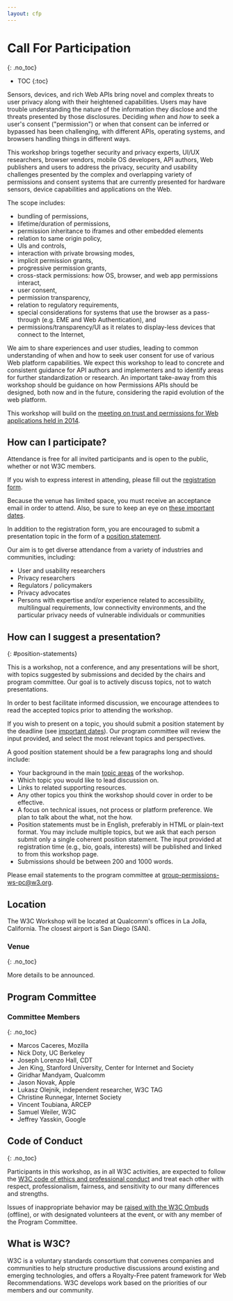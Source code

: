 ```yaml
---
layout: cfp
---
```


# Call For Participation
{: .no_toc}

* TOC
{:toc}

Sensors, devices, and rich Web APIs bring novel and complex threats to user privacy along with their heightened capabilities. Users may have trouble understanding the nature of the information they disclose and the threats presented by those disclosures.  Deciding *when* and *how* to seek a user's consent ("permission") or when that consent can be inferred or bypassed has been challenging, with different APIs, operating systems, and browsers handling things in different ways.

This workshop brings together security and privacy experts, UI/UX researchers, browser vendors, mobile OS developers, API authors, Web publishers and users to address the privacy, security and usability challenges presented by the complex and overlapping variety of permissions and consent systems that are currently presented for hardware sensors, device capabilities and applications on the Web.

The scope includes:

* bundling of permissions,
* lifetime/duration of permissions,
* permission inheritance to iframes and other embedded elements
* relation to same origin policy,
* UIs and controls,
* interaction with private browsing modes,
* implicit permission grants,
* progressive permission grants,
* cross-stack permissions: how OS, browser, and web app permissions interact,
* user consent,
* permission transparency,
* relation to regulatory requirements,
* special considerations for systems that use the browser as a pass-through (e.g. EME and Web Authentication), and
* permissions/transparency/UI as it relates to display-less devices that connect to the Internet,

We aim to share experiences and user studies, leading to common understanding of when and how to seek user consent for use of various Web platform capabilities. We expect this workshop to lead to concrete and consistent guidance for API authors and implementers and to identify areas for further standardization or research. An important take-away from this workshop should be guidance on how Permissions APIs should be designed, both now and in the future, considering the rapid evolution of the web platform.

This workshop will build on the [meeting on trust and permissions for Web applications held in 2014](https://www.w3.org/2014/07/permissions/).

## How can I participate?

Attendance is free for all invited participants and is open to the public, whether or not W3C members.

If you wish to express interest in attending, please fill out the [registration form](https://www.w3.org/2002/09/wbs/1/permissions2018/).

Because the venue has limited space, you must receive an acceptance email in order to attend. Also, be sure to keep an eye on [these important dates](#dates).

In addition to the registration form, you are encouraged to submit a presentation topic in the form of a [position statement](#position-statements).

Our aim is to get diverse attendance from a variety of industries and communities, including:

* User and usability researchers
* Privacy researchers
* Regulators / policymakers
* Privacy advocates
* Persons with expertise and/or experience related to accessibility, multilingual requirements, low connectivity environments, and the particular privacy needs of vulnerable individuals or communities

## How can I suggest a presentation?
{: #position-statements}

This is a workshop, not a conference, and any presentations will be short, with topics suggested by submissions and decided by the chairs and program committee. Our goal is to actively discuss topics, not to watch presentations.

In order to best facilitate informed discussion, we encourage attendees to read the accepted topics prior to attending the workshop.

If you wish to present on a topic, you should submit a position statement by the deadline (see [important dates](#dates)). Our program committee will review the input provided, and select the most relevant topics and perspectives.

A good position statement should be a few paragraphs long and should include:

* Your background in the main [topic areas](#topics) of the workshop.
* Which topic you would like to lead discussion on.
* Links to related supporting resources.
* Any other topics you think the workshop should cover in order to be effective.
* A focus on technical issues, not process or platform preference. We plan to talk about the what, not the how.
* Position statements must be in English, preferably in HTML or plain-text format. You may include multiple topics, but we ask that each person submit only a single coherent position statement. The input provided at registration time (e.g., bio, goals, interests) will be published and linked to from this workshop page.
* Submissions should be between 200 and 1000 words.

Please email statements to the program committee at group-permissions-ws-pc@w3.org.

## Location

The W3C Workshop will be located at Qualcomm's offices in La Jolla, California.  The closest airport is San Diego (SAN).

### Venue
{: .no_toc}

More details to be announced.

## Program Committee

### Committee Members
{: .no_toc}

* Marcos Caceres, Mozilla
* Nick Doty, UC Berkeley
* Joseph Lorenzo Hall, CDT
* Jen King, Stanford University, Center for Internet and Society
* Giridhar Mandyam, Qualcomm
* Jason Novak, Apple
* Lukasz Olejnik, independent researcher, W3C TAG
* Christine Runnegar, Internet Society
* Vincent Toubiana, ARCEP
* Samuel Weiler, W3C 
* Jeffrey Yasskin, Google 

## Code of Conduct
{: .no_toc}

Participants in this workshop, as in all W3C activities, are expected to follow the [W3C code of ethics and professional conduct](https://www.w3.org/Consortium/cepc/) and treat each other with respect, professionalism, fairness, and sensitivity to our many differences and strengths.

Issues of inappropriate behavior may be [raised with the W3C Ombuds](https://www.w3.org/Consortium/pwe/#Procedures) (offline), or with designated volunteers at the event, or with any member of the Program Committee.

## What is W3C?

W3C is a voluntary standards consortium that convenes companies and communities to help structure productive discussions around existing and emerging technologies, and offers a Royalty-Free patent framework for Web Recommendations. W3C develops work based on the priorities of our members and our community.
